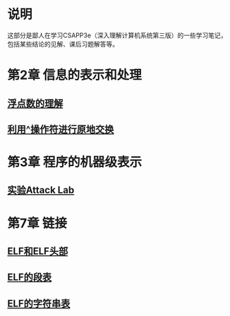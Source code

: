 

# 说明
这部分是鄙人在学习CSAPP3e（深入理解计算机系统第三版）的一些学习笔记，包括某些结论的见解、课后习题解答等。

# 第2章 信息的表示和处理
## [浮点数的理解](float.md)
## [利用^操作符进行原地交换](inplace_swap.md)

# 第3章 程序的机器级表示
## [实验Attack Lab](attack_lab.md)

# 第7章 链接
## [ELF和ELF头部](elf_section_header.md)
## [ELF的段表](elf_section_table.md)
## [ELF的字符串表](elf_string_table.md)
